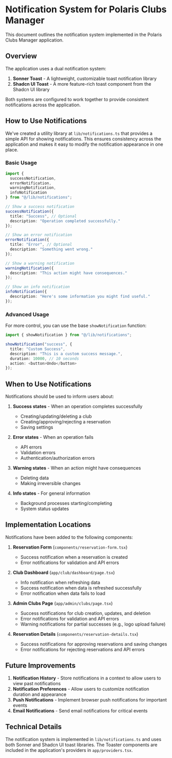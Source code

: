 # Notification System for Polaris Clubs Manager

This document outlines the notification system implemented in the Polaris Clubs Manager application.

## Overview

The application uses a dual notification system:
1. **Sonner Toast** - A lightweight, customizable toast notification library
2. **Shadcn UI Toast** - A more feature-rich toast component from the Shadcn UI library

Both systems are configured to work together to provide consistent notifications across the application.

## How to Use Notifications

We've created a utility library at `lib/notifications.ts` that provides a simple API for showing notifications. This ensures consistency across the application and makes it easy to modify the notification appearance in one place.

### Basic Usage

```typescript
import { 
  successNotification, 
  errorNotification, 
  warningNotification, 
  infoNotification 
} from "@/lib/notifications";

// Show a success notification
successNotification({
  title: "Success", // Optional
  description: "Operation completed successfully."
});

// Show an error notification
errorNotification({
  title: "Error", // Optional
  description: "Something went wrong."
});

// Show a warning notification
warningNotification({
  description: "This action might have consequences."
});

// Show an info notification
infoNotification({
  description: "Here's some information you might find useful."
});
```

### Advanced Usage

For more control, you can use the base `showNotification` function:

```typescript
import { showNotification } from "@/lib/notifications";

showNotification("success", {
  title: "Custom Success",
  description: "This is a custom success message.",
  duration: 10000, // 10 seconds
  action: <button>Undo</button>
});
```

## When to Use Notifications

Notifications should be used to inform users about:

1. **Success states** - When an operation completes successfully
   - Creating/updating/deleting a club
   - Creating/approving/rejecting a reservation
   - Saving settings

2. **Error states** - When an operation fails
   - API errors
   - Validation errors
   - Authentication/authorization errors

3. **Warning states** - When an action might have consequences
   - Deleting data
   - Making irreversible changes

4. **Info states** - For general information
   - Background processes starting/completing
   - System status updates

## Implementation Locations

Notifications have been added to the following components:

1. **Reservation Form** (`components/reservation-form.tsx`)
   - Success notification when a reservation is created
   - Error notifications for validation and API errors

2. **Club Dashboard** (`app/club/dashboard/page.tsx`)
   - Info notification when refreshing data
   - Success notification when data is refreshed successfully
   - Error notification when data fails to load

3. **Admin Clubs Page** (`app/admin/clubs/page.tsx`)
   - Success notifications for club creation, updates, and deletion
   - Error notifications for validation and API errors
   - Warning notifications for partial successes (e.g., logo upload failure)

4. **Reservation Details** (`components/reservation-details.tsx`)
   - Success notifications for approving reservations and saving changes
   - Error notifications for rejecting reservations and API errors

## Future Improvements

1. **Notification History** - Store notifications in a context to allow users to view past notifications
2. **Notification Preferences** - Allow users to customize notification duration and appearance
3. **Push Notifications** - Implement browser push notifications for important events
4. **Email Notifications** - Send email notifications for critical events

## Technical Details

The notification system is implemented in `lib/notifications.ts` and uses both Sonner and Shadcn UI toast libraries. The Toaster components are included in the application's providers in `app/providers.tsx`. 